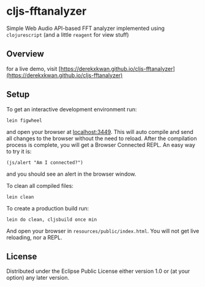 # cljs-fftanalyzer

Simple Web Audio API-based FFT analyzer implemented using `clojurescript` (and a little `reagent` for view stuff)

## Overview

for a live demo, visit [https://derekxkwan.github.io/cljs-fftanalyzer](https://derekxkwan.github.io/cljs-fftanalyzer)

## Setup

To get an interactive development environment run:

    lein figwheel

and open your browser at [localhost:3449](http://localhost:3449/).
This will auto compile and send all changes to the browser without the
need to reload. After the compilation process is complete, you will
get a Browser Connected REPL. An easy way to try it is:

    (js/alert "Am I connected?")

and you should see an alert in the browser window.

To clean all compiled files:

    lein clean

To create a production build run:

    lein do clean, cljsbuild once min

And open your browser in `resources/public/index.html`. You will not
get live reloading, nor a REPL. 

## License

Distributed under the Eclipse Public License either version 1.0 or (at your option) any later version.

